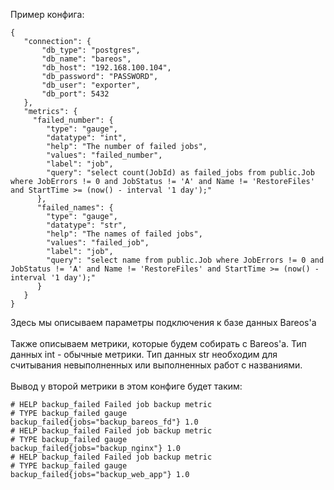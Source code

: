 



Пример конфига:
```
{
   "connection": {
       "db_type": "postgres",
       "db_name": "bareos",
       "db_host": "192.168.100.104",
       "db_password": "PASSWORD",
       "db_user": "exporter",
       "db_port": 5432
   },
   "metrics": {
     "failed_number": {
        "type": "gauge",
        "datatype": "int",
        "help": "The number of failed jobs",
        "values": "failed_number",
        "label": "job",
        "query": "select count(JobId) as failed_jobs from public.Job where JobErrors != 0 and JobStatus != 'A' and Name != 'RestoreFiles' and StartTime >= (now() - interval '1 day');"
      },
      "failed_names": {
        "type": "gauge",
        "datatype": "str",
        "help": "The names of failed jobs",
        "values": "failed_job",
        "label": "job",
        "query": "select name from public.Job where JobErrors != 0 and JobStatus != 'A' and Name != 'RestoreFiles' and StartTime >= (now() - interval '1 day');"
      }
   }
}
```
Здесь мы описываем параметры подключения к базе данных Bareos'а
<br>
<br>
Также описываем метрики, которые будем собирать с Bareos'а. Тип данных int - обычные метрики. Тип данных str необходим для считывания невыполненных или выполненных работ с названиями. <br> <br>
Вывод у второй метрики в этом конфиге будет таким:
```
# HELP backup_failed Failed job backup metric
# TYPE backup_failed gauge
backup_failed{jobs="backup_bareos_fd"} 1.0
# HELP backup_failed Failed job backup metric
# TYPE backup_failed gauge
backup_failed{jobs="backup_nginx"} 1.0
# HELP backup_failed Failed job backup metric
# TYPE backup_failed gauge
backup_failed{jobs="backup_web_app"} 1.0
```
